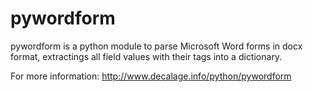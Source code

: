 # pywordform

pywordform is a python module to parse Microsoft Word forms in docx format, extractings all field values with their tags into a dictionary. 

For more information: http://www.decalage.info/python/pywordform

